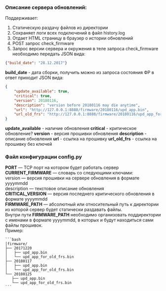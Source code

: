 ### Описание сервера обновлений:

Поддерживает:
1. Статическую раздачу файлов из директории
2. Сохраняет логи всех подключений в файл history.log
3. Отдает HTML страницу в браузер о истории обновлений
4. POST запрос  check_firmware
5. Запрос версии сервера и окружения
в теле запроса check_firmware необходимо передать JSON вида:

```json
{"build_date": "28.12.2017"}
```
**build_date** - дата сборки, получить можно из запроса состояния ФР
в ответ приходит JSON вида:

```json
{
    "update_available": true,
    "critical": true,
    "version": 20180116,
    "description": "version before 20180116 may die anytime",
    "url": "http://127.0.0.1:8888/firmware/20180116/upd_app.bin",
    "url_old_frs": "http://127.0.0.1:8888/firmware/20180116/upd_app_for_old_frs.bin",
}
```
**update_available** - наличие обновления
**critical** - критическое обновление?
**version** - версия прошивки обновления
**description** - описание обновления
**url** - ссылка на прошивку
**url_old_frs** - ссылка на прошивку без ключей

### Файл конфигурации config.py
**PORT**  — TCP порт на котором будет работать сервер  
**CURRENT_FIRMWARE** — словарь со следующими ключами:  
	version — версия прошивки на сервере обновления в формате yyyymmdd  
	description — текстовое описание обновления  
**CRITICAL_VERSION** — версия последнего критического обновления в формате yyyymmdd  
**FIRMWARE_PATH** — абсолютный или относительный путь к директории из которой сервер будет статически раздавать файлы.  
Внутри пути **FIRMWARE_PATH** необходимо организовать поддиректории с именами в формате yyyymmdd, в которых и будут находиться сами файлы прошивок.  
 Пример:

    ```bash
    │firmware/
    ├── 20171220 
    │   ├── upd_app.bin 
    │   └── upd_app_for_old_frs.bin 
    ├── 20180117 
    │   ├── upd_app.bin 
    │   └── upd_app_for_old_frs.bin 
    └── 20180125 
       ├── upd_app.bin 
       └── upd_app_for_old_frs.bin
    ```
